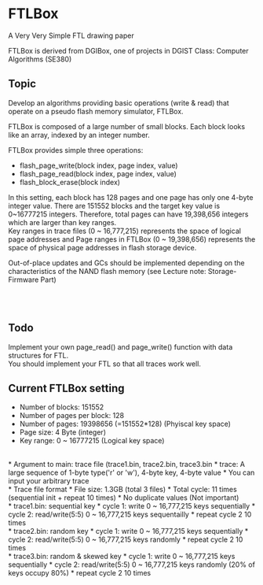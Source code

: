 # FTLBox
A Very Very Simple FTL drawing paper

FTLBox is derived from DGIBox, one of projects in DGIST Class: Computer Algorithms (SE380)


## Topic
Develop an algorithms providing basic operations (write & read) that operate on a pseudo flash memory simulator, FTLBox.

FTLBox is composed of a large number of small blocks.	Each block looks like an array, indexed by an integer number.

FTLBox provides simple three operations:  
- flash_page_write(block index, page index, value)
- flash_page_read(block index, page index, value)
- flash_block_erase(block index)

In this setting, each block has 128 pages and one page has only one 4-byte integer value.
There are 151552 blocks and the target key value is 0~16777215 integers.
Therefore, total pages can have 19,398,656 integers which are larger than key ranges.  
Key ranges in trace files (0 ~ 16,777,215) represents the space of logical page addresses and Page ranges in FTLBox (0 ~ 19,398,656) represents the space of physical page addresses in flash storage device.  

Out-of-place updates and GCs should be implemented depending on the characteristics of the NAND flash memory (see Lecture note: Storage-Firmware Part)

<br></br>
## Todo
Implement your own page_read() and page_write() function with data structures for FTL.  
You should implement your FTL so that all traces work well.  


## Current FTLBox setting
 * Number of blocks: 151552
 * Number of pages per block: 128
 * Number of pages: 19398656 (=151552*128) (Phyiscal key space)
 * Page size: 4 Byte (integer)
 * Key range: 0 ~ 16777215 (Logical key space)  
 <br/>
 * Argument to main: trace file (trace1.bin, trace2.bin, trace3.bin
 * trace: A large sequence of 1-byte type('r' or 'w'), 4-byte key, 4-byte value
 * You can input your arbitrary trace 
 <br/>
 * Trace file format
 * File size: 1.3GB (total 3 files)
 * Total cycle: 11 times (sequential init + repeat 10 times)
 * No duplicate values (Not important)
 <br/>
 * trace1.bin: sequential key
 * cycle 1: write 0 ~ 16,777,215 keys sequentially
 * cycle 2: read/write(5:5) 0 ~ 16,777,215 keys sequentailly
 * repeat cycle 2 10 times
 <br/>
 * trace2.bin: random key
 * cycle 1: write 0 ~ 16,777,215 keys sequentially
 * cycle 2: read/write(5:5) 0 ~ 16,777,215 keys randomly
 * repeat cycle 2 10 times
 <br/>
 * trace3.bin: random & skewed key
 * cycle 1: write 0 ~ 16,777,215 keys sequentially
 * cycle 2: read/write(5:5) 0 ~ 16,777,215 keys randomly (20% of keys occupy 80%)
 * repeat cycle 2 10 times
